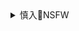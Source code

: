 <details><summary>慎入🔞NSFW</summary>

Not Safe For Work
![](https://upload.wikimedia.org/wikipedia/commons/thumb/d/d3/Biohazard_Symbol_Specification.png/210px-Biohazard_Symbol_Specification.png)

<details><summary><b>风险自理Use At Your Own Risk🈲</summary>

### neptuneexplainsitall
@urwaifuneptune

2020年5月15日

`ETfInV7WAAMCg8n (1125×1566)`<br>
![](https://pbs.twimg.com/media/ETfInV7WAAMCg8n?format=jpg&name=orig)

`EYAS37qWsAsl8NG (1440×1800)`<br>
![](https://pbs.twimg.com/media/EYAS37qWsAsl8NG?format=jpg&name=orig)

`EYAS36lWsAgIExt (1440×1800)`<br>
![](https://pbs.twimg.com/media/EYAS36lWsAgIExt?format=jpg&name=orig)

`EYAS36oWkAA5_eh (1536×2048)`<br>
![](https://pbs.twimg.com/media/EYAS36oWkAA5_eh?format=jpg&name=orig)

`EXZHkPsXQAIZIB- (1080×1336)`<br>
![](https://pbs.twimg.com/media/EXZHkPsXQAIZIB-?format=jpg&name=orig)

`EXCX94BXQAA7-oO (2048×2048)`<br>
![](https://pbs.twimg.com/media/EXCX94BXQAA7-oO?format=jpg&name=orig)

2020年5月3日

</details>
</details>
